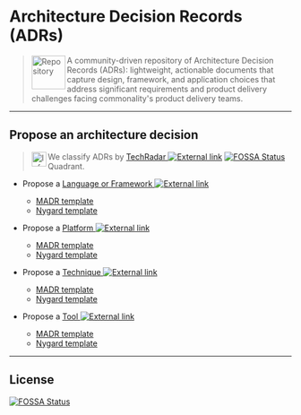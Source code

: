 # Architecture Decision Records (ADRs)

> <img alt="Repository" src="https://cdnjs.cloudflare.com/ajax/libs/octicons/4.4.0/svg/repo.svg" height="60" width="60" align="left"> A community-driven repository of Architecture Decision Records (ADRs): lightweight, actionable documents that capture design, framework, and application choices that address significant requirements and product delivery challenges facing commonality's product delivery teams.

---

## Propose an architecture decision

> <img alt="Info" src="https://cdnjs.cloudflare.com/ajax/libs/octicons/4.4.0/svg/info.svg" height="26" width="26" align="left"> We classify ADRs by [TechRadar ![External link][icon-octicon-link-external]][tw-tech-radar-faq-url] [![FOSSA Status](https://app.fossa.io/api/projects/git%2Bgithub.com%2Fcommonality%2Farchitecture-decision-records.svg?type=shield)](https://app.fossa.io/projects/git%2Bgithub.com%2Fcommonality%2Farchitecture-decision-records?ref=badge_shield)
Quadrant.

- Propose a [Language or Framework ![External link][icon-octicon-link-external]][tw-tr-languages-frameworks]

  - [MADR template][adr-madr-languages-frameworks]
  - [Nygard template][adr-nygard-languages-frameworks]

- Propose a [Platform ![External link][icon-octicon-link-external]][tw-tr-platforms]

  - [MADR template][adr-madr-platforms]
  - [Nygard template][adr-nygard-platforms]

- Propose a [Technique ![External link][icon-octicon-link-external]][tw-tr-techniques]

  - [MADR template][adr-madr-techniques]
  - [Nygard template][adr-nygard-techniques]

- Propose a [Tool ![External link][icon-octicon-link-external]][tw-tr-tools]

  - [MADR template][adr-madr-tools]
  - [Nygard template][adr-nygard-tools]

---

<!-- LINK REFERENCES -->
[adr-madr-languages-frameworks]: https://github.com/commonality/architecture-decision-records/compare/adr-0001?expand=1&title=adr(languages-frameworks):%20add%20MADR%20template&template=adr_template_madr.md
[adr-madr-platforms]: https://github.com/commonality/architecture-decision-records/compare/adr-0001?expand=1&title=adr(platforms):%20add%20MADR%20template&template=adr_template_madr.md
[adr-madr-techniques]: https://github.com/commonality/architecture-decision-records/compare/adr-0001?expand=1&title=adr(techniques):%20add%20MADR%20template&template=adr_template_madr.md
[adr-madr-tools]: https://github.com/commonality/architecture-decision-records/compare/adr-0001?expand=1&title=adr(tools):%20add%20MADR%20template&template=adr_template_madr.md

[adr-nygard-languages-frameworks]: https://github.com/commonality/architecture-decision-records/compare/adr-0001?expand=1&title=adr(languages-frameworks):%20add%20MADR%20template&template=adr-nygard-template.md
[adr-nygard-platforms]: https://github.com/commonality/architecture-decision-records/compare/adr-0001?expand=1&title=adr(platforms):%20add%20MADR%20template&template=adr-nygard-template.md
[adr-nygard-techniques]: https://github.com/commonality/architecture-decision-records/compare/adr-0001?expand=1&title=adr(techniques):%20add%20MADR%20template&template=adr-nygard-template.md
[adr-nygard-tools]: https://github.com/commonality/architecture-decision-records/compare/adr-0001?expand=1&title=adr(tools):%20add%20MADR%20template&template=adr-nygard-template.md

[icon-octicon-link-external]: https://cdnjs.cloudflare.com/ajax/libs/octicons/4.4.0/svg/link-external.svg
[icon-octicon-file-text]: https://cdnjs.cloudflare.com/ajax/libs/octicons/4.4.0/svg/file-text.svg
[icon-octicon-info]: https://cdnjs.cloudflare.com/ajax/libs/octicons/4.4.0/svg/info.svg
[icon-octicon-repo]: https://cdnjs.cloudflare.com/ajax/libs/octicons/4.4.0/svg/info.svg

<!-- QUADRANT: Languages and Frameworks -->
[label-langs-frameworks-img]: https://fakeimg.pl/200x40/b32059/FFF/?text=Languages+%26+Frameworks&font_size=24
[label-tech-radar-langs-frameworks-img]: https://fakeimg.pl/200x80/b32059/FFF/?text=TechRadar:%0ALanguages+%26+Frameworks&font_size=24
<!-- RINGS: Languages and Frameworks -->
[label-tech-radar-langs-frameworks-adopt-img]: https://fakeimg.pl/80x40/b32059/FFF/?text=Adopt&font_size=18
[label-tech-radar-langs-frameworks-trial-img]: https://fakeimg.pl/80x40/b32059/FFF/?text=Trial&font_size=18
[label-tech-radar-langs-frameworks-assess-img]: https://fakeimg.pl/80x40/b32059/FFF/?text=Assess&font_size=18
[label-tech-radar-langs-frameworks-hold-img]: https://fakeimg.pl/80x40/b32059/FFF/?text=Hold&font_size=18
<!-- QUADRANT: Platforms -->
[label-platforms-img]: https://fakeimg.pl/200x40/f38a3e/FFF/?text=Platforms&font_size=24
[label-tech-radar-platforms-img]: https://fakeimg.pl/200x80/f38a3e/FFF/?text=TechRadar:+Platforms&font_size=24
<!-- RINGS: Platforms -->
[label-tech-radar-platforms-adopt-img]: https://fakeimg.pl/80x40/f38a3e/FFF/?text=Adopt&font_size=18
[label-tech-radar-platforms-trial-img]: https://fakeimg.pl/80x40/f38a3e/FFF/?text=Trial&font_size=18
[label-tech-radar-platforms-assess-img]: https://fakeimg.pl/80x40/f38a3e/FFF/?text=Assess&font_size=18
[label-tech-radar-platforms-hold-img]: https://fakeimg.pl/80x40/f38a3e/FFF/?text=Hold&font_size=18
<!-- QUADRANT: Techniques -->
[label-techniques-img]: https://fakeimg.pl/200x40/1ebccd/FFF/?text=Techniques&font_size=24
[label-tech-radar-techniques-img]: https://fakeimg.pl/200x80/1ebccd/FFF/?text=TechRadar:+Techniques&font_size=24
<!-- RINGS: Techniques -->
[label-tech-radar-techniques-adopt-img]: https://fakeimg.pl/80x40/1ebccd/FFF/?text=Adopt&font_size=18
[label-tech-radar-techniques-trial-img]: https://fakeimg.pl/80x40/1ebccd/FFF/?text=Trial&font_size=18
[label-tech-radar-techniques-assess-img]: https://fakeimg.pl/80x40/1ebccd/FFF/?text=Assess&font_size=18
[label-tech-radar-techniques-hold-img]: https://fakeimg.pl/80x40/1ebccd/FFF/?text=Hold&font_size=18
<!-- QUADRANT: Tools -->
[label-tools-img]: https://fakeimg.pl/200x40/86b782/FFF/?text=Tools&font_size=24
[label-tech-radar-tools-img]: https://fakeimg.pl/200x80/86b782/FFF/?text=TechRadar:+Tools&font_size=24
<!-- RINGS: Tools -->
[label-tech-radar-tools-adopt-img]: https://fakeimg.pl/80x40/86b782/FFF/?text=Adopt&font_size=18
[label-tech-radar-tools-trial-img]: https://fakeimg.pl/80x40/86b782/FFF/?text=Trial&font_size=18
[label-tech-radar-tools-assess-img]: https://fakeimg.pl/80x40/86b782/FFF/?text=Assess&font_size=18
[label-tech-radar-tools-hold-img]: https://fakeimg.pl/80x40/86b782/FFF/?text=Hold&font_size=18
[icon-octicon-question]: https://cdnjs.cloudflare.com/ajax/libs/octicons/4.4.0/svg/question.svg


[tw-tr-languages-frameworks]: https://thoughtworks.com/radar/languages-and-frameworks
[tw-tr-platforms]: https://thoughtworks.com/radar/platforms
[tw-tr-techniques]: https://thoughtworks.com/radar/techniques
[tw-tr-tools]: https://thoughtworks.com/radar/tools
[tw-tech-radar-faq-url]: https://www.thoughtworks.com/radar/a-z


## License
[![FOSSA Status](https://app.fossa.io/api/projects/git%2Bgithub.com%2Fcommonality%2Farchitecture-decision-records.svg?type=large)](https://app.fossa.io/projects/git%2Bgithub.com%2Fcommonality%2Farchitecture-decision-records?ref=badge_large)